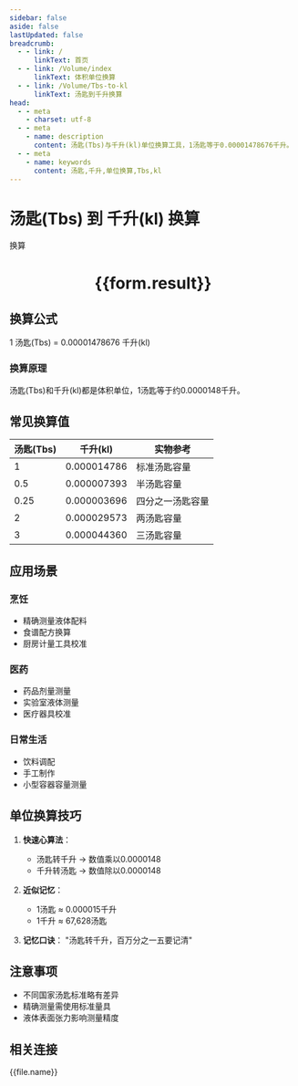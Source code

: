 ```yaml
---
sidebar: false
aside: false
lastUpdated: false
breadcrumb:
  - - link: /
      linkText: 首页
  - - link: /Volume/index
      linkText: 体积单位换算
  - - link: /Volume/Tbs-to-kl
      linkText: 汤匙到千升换算
head:
  - - meta
    - charset: utf-8
  - - meta
    - name: description
      content: 汤匙(Tbs)与千升(kl)单位换算工具，1汤匙等于0.00001478676千升。
  - - meta
    - name: keywords
      content: 汤匙,千升,单位换算,Tbs,kl
---
```


# 汤匙(Tbs) 到 千升(kl) 换算

<script setup>
import { onMounted, reactive, inject ,ref  } from 'vue'
import { NButton,NForm ,NFormItem,NInput,NInputNumber,NSelect,NCard,useMessage ,NGrid ,NGi } from 'naive-ui'
import { defineClientComponent } from 'vitepress'
import { Volume } from '../../files';

const convert = inject('convert')
const formRef = ref(null);
const rules = {
  number:{
    required: true,
    type: 'number',
    trigger: "blur"
  }
}
const form = reactive({
  number:null,
  result:'',
  title:'汤匙(Tbs)到千升(kl)换算'
})

const convertHandler = (e) => {
  e.preventDefault();
  formRef.value?.validate((errors)=>{
    if (!errors) {
      form.result = `${form.number} Tbs = ${convert(form.number).from('Tbs').to('kl')} kl`
    }
  })
}
</script>

<n-form size="large" :model="form" ref='formRef' :rules="rules">
  <n-form-item label="数值" path="number">
    <n-input-number size="large" style="width:100%" :min="0" v-model:value="form.number" placeholder="请输入汤匙数值" />
  </n-form-item>
  <n-form-item>
    <n-button type="info" style="width:100%" @click="convertHandler">换算</n-button>
  </n-form-item>
</n-form>
<n-card embedded :bordered="false" hoverable>
  <div style="text-align:center">
    <h1>{{form.result}}</h1>
  </div>
</n-card>

## 换算公式
1 汤匙(Tbs) = 0.00001478676 千升(kl)

### 换算原理
汤匙(Tbs)和千升(kl)都是体积单位，1汤匙等于约0.0000148千升。

## 常见换算值
| 汤匙(Tbs) | 千升(kl)    | 实物参考                 |
|-----------|------------|--------------------------|
| 1         | 0.000014786| 标准汤匙容量              |
| 0.5       | 0.000007393| 半汤匙容量                |
| 0.25      | 0.000003696| 四分之一汤匙容量          |
| 2         | 0.000029573| 两汤匙容量                |
| 3         | 0.000044360| 三汤匙容量                |

## 应用场景
### 烹饪
- 精确测量液体配料
- 食谱配方换算
- 厨房计量工具校准

### 医药
- 药品剂量测量
- 实验室液体测量
- 医疗器具校准

### 日常生活
- 饮料调配
- 手工制作
- 小型容器容量测量

## 单位换算技巧
1. **快速心算法**：
   - 汤匙转千升 → 数值乘以0.0000148
   - 千升转汤匙 → 数值除以0.0000148

2. **近似记忆**：
   - 1汤匙 ≈ 0.000015千升
   - 1千升 ≈ 67,628汤匙

3. **记忆口诀**：
   "汤匙转千升，百万分之一五要记清"

## 注意事项
- 不同国家汤匙标准略有差异
- 精确测量需使用标准量具
- 液体表面张力影响测量精度

## 相关连接
<n-grid x-gap="12" :cols="2">
  <n-gi v-for="(file, index) in Volume" :key="index">
    <n-button
      text
      tag="a"
      :href="file.path"
      type="info"
    >
      {{file.name}}
    </n-button>
  </n-gi>
</n-grid>